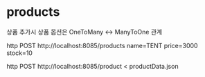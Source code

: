 # products
상품 추가시 상품 옵션은 OneToMany <-> ManyToOne 관계    


http POST http://localhost:8085/products name=TENT price=3000 stock=10

http POST http://localhost:8085/product < productData.json 
